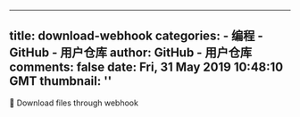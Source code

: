 
---
title: download-webhook
categories: 
    - 编程
    - GitHub - 用户仓库
author: GitHub - 用户仓库
comments: false
date: Fri, 31 May 2019 10:48:10 GMT
thumbnail: ''
---

<div>   
🍰 Download files through webhook  
</div>
            